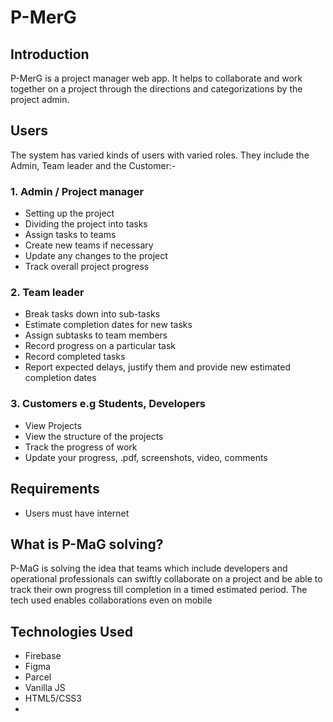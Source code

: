 # P-MerG
## Introduction
P-MerG is a project manager web app. It helps to collaborate and work together on a project 
through the directions and categorizations by the project admin. 

## Users
The system has varied kinds of users with varied roles. They include the Admin, Team leader and the Customer:-
### 1. Admin / Project manager
- Setting up the project
- Dividing the project into tasks
- Assign tasks to teams
- Create new teams if necessary
- Update any changes to the project
- Track overall project progress

### 2. Team leader 
- Break tasks down into sub-tasks
- Estimate completion dates for new tasks
- Assign subtasks to team members
- Record progress on a particular task
- Record completed tasks
- Report expected delays, justify them and provide new estimated completion dates

### 3. Customers e.g Students, Developers
- View Projects
- View the structure of the projects
- Track the progress of work
- Update your progress, .pdf, screenshots, video, comments  

## Requirements
- Users must have internet

## What is P-MaG solving?
P-MaG is solving the idea that teams which include developers and operational professionals can swiftly collaborate on a project and be able to track their own progress till completion in a timed estimated period.
The tech used enables collaborations even on mobile
## Technologies Used
- Firebase
- Figma 
- Parcel
- Vanilla JS
- HTML5/CSS3
- 
